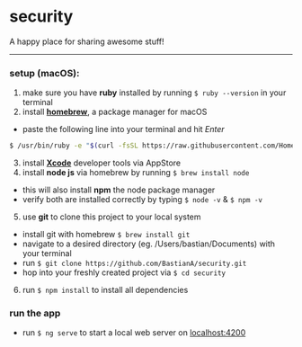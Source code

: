 # security
A happy place for sharing awesome stuff!

___

### setup (macOS):
1. make sure you have **ruby** installed by running `$ ruby --version` in your terminal
2. install **[homebrew](https://brew.sh/)**, a package manager for macOS
  - paste the following line into your terminal and hit *Enter*
  ```bash
  $ /usr/bin/ruby -e "$(curl -fsSL https://raw.githubusercontent.com/Homebrew/install/master/install)"
  ```
3. install **[Xcode](https://itunes.apple.com/de/app/xcode/id497799835?mt=12)** developer tools via AppStore  
4. install **node js** via homebrew by running `$ brew install node`
  - this will also install **npm** the node package manager
  - verify both are installed correctly by typing `$ node -v` & `$ npm -v`
5. use **git** to clone this project to your local system
  - install git with homebrew `$ brew install git`
  - navigate to a desired directory (eg. /Users/bastian/Documents) with your terminal
  - run `$ git clone https://github.com/BastianA/security.git`
  - hop into your freshly created project via `$ cd security`
6. run `$ npm install` to install all dependencies

### run the app
- run `$ ng serve` to start a local web server on [localhost:4200](http://localhost:4200/)
